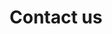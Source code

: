 ---
title: Contact us
headline: Contact us
copy: We strive to provide the best service possible with every contact. Get in touch with our team of customer support.
cta_link_text: Contact us
cta_copy: We strive to provide the best service possible with every contact. Get in touch with our team of customer support.
layout: contact
permalink: /contact/
featured_image: https://res.cloudinary.com/softcomux/image/upload/v1533824266/sfc/headers/contact-us-header.jpg
image_description: Table top displaying macbook
---